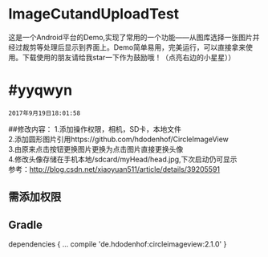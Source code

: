 # ImageCutandUploadTest

这是一个Android平台的Demo,实现了常用的一个功能——从图库选择一张图片并经过裁剪等处理后显示到界面上。Demo简单易用，完美运行，可以直接拿来使用。下载使用的朋友请给我star一下作为鼓励哦！（点亮右边的小星星））



#yyqwyn
=
    2017年9月19日18:01:58
  ##修改内容：
  1.添加操作权限，相机，SD卡，本地文件<br>
  2.添加圆形图片引用https://github.com/hdodenhof/CircleImageView<br>
  3.由原来点击按钮更换图片更换为点击图片直接更换头像<br>
  4.修改头像存储在手机本地/sdcard/myHead/head.jpg,下次启动仍可显示<br>
   参考：http://blog.csdn.net/xiaoyuan511/article/details/39205591<br>
 
  需添加权限
  -------
 <uses-permission android:name="android.permission.CAMERA"/>
 <uses-permission android:name="android.permission.WRITE_EXTERNAL_STORAGE"/>
 <uses-permission android:name="android.permission.MOUNT_UNMOUNT_FILESYSTEMS"/>

  Gradle
-------

dependencies {
    ...
    compile 'de.hdodenhof:circleimageview:2.1.0'
}

